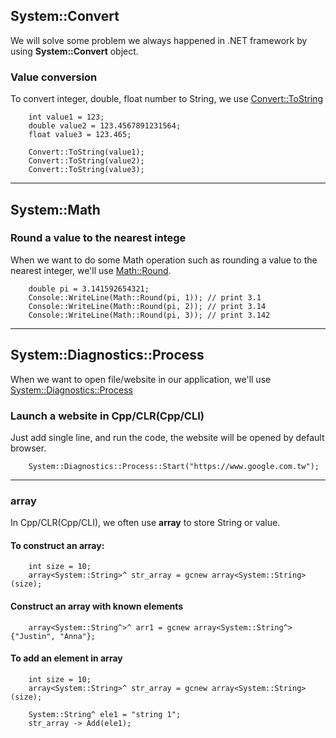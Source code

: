 ## System::Convert

We will solve some problem we always happened in .NET framework by using **System::Convert** object.

### Value conversion

To convert integer, double, float number to String, we use [Convert::ToString](https://msdn.microsoft.com/zh-tw/library/system.convert(v=vs.110).aspx)

````
    int value1 = 123;
    double value2 = 123.4567891231564;
    float value3 = 123.465;
    
    Convert::ToString(value1);
    Convert::ToString(value2);
    Convert::ToString(value3);
````
***
## System::Math


### Round a value to the nearest intege
When we want to do some Math operation such as rounding a value to the nearest integer, we'll use [Math::Round](https://msdn.microsoft.com/zh-tw/library/75ks3aby(v=vs.110).aspx).

````
    double pi = 3.141592654321;
    Console::WriteLine(Math::Round(pi, 1)); // print 3.1
    Console::WriteLine(Math::Round(pi, 2)); // print 3.14
    Console::WriteLine(Math::Round(pi, 3)); // print 3.142
````

***
## System::Diagnostics::Process
When we want to open file/website in our application, we'll use [System::Diagnostics::Process](https://msdn.microsoft.com/zh-tw/library/system.diagnostics.process(v=vs.110).aspx)

### Launch a website in Cpp/CLR(Cpp/CLI)

Just add single line, and run the code, the website will be opened by default browser.
````
    System::Diagnostics::Process::Start("https://www.google.com.tw");
````

***
### array

In Cpp/CLR(Cpp/CLI), we often use **array** to store String or value.

#### To construct an **array**:
````
    int size = 10;
    array<System::String>^ str_array = gcnew array<System::String>(size);
````

#### Construct an **array** with known elements
````
    array<System::String^>^ arr1 = gcnew array<System::String^> {"Justin", "Anna"};
````

#### To add an element in **array**
````
    int size = 10;
    array<System::String>^ str_array = gcnew array<System::String>(size);
    
    System::String^ ele1 = "string 1";
    str_array -> Add(ele1);
````



